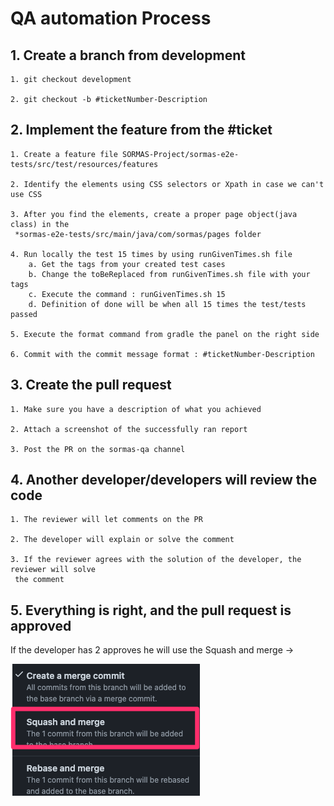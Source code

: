 # QA automation Process

## 1. Create a branch from development

```text
1. git checkout development

2. git checkout -b #ticketNumber-Description
```

## 2. Implement the feature from the #ticket

```text
1. Create a feature file SORMAS-Project/sormas-e2e-tests/src/test/resources/features

2. Identify the elements using CSS selectors or Xpath in case we can't use CSS

3. After you find the elements, create a proper page object(java class) in the
 *sormas-e2e-tests/src/main/java/com/sormas/pages folder
 
4. Run locally the test 15 times by using runGivenTimes.sh file
    a. Get the tags from your created test cases
    b. Change the toBeReplaced from runGivenTimes.sh file with your tags
    c. Execute the command : runGivenTimes.sh 15
    d. Definition of done will be when all 15 times the test/tests passed
    
5. Execute the format command from gradle the panel on the right side

6. Commit with the commit message format : #ticketNumber-Description 
```

## 3. Create the pull request

```text
1. Make sure you have a description of what you achieved

2. Attach a screenshot of the successfully ran report

3. Post the PR on the sormas-qa channel
```

## 4. Another developer/developers will review the code

```text
1. The reviewer will let comments on the PR

2. The developer will explain or solve the comment

3. If the reviewer agrees with the solution of the developer, the reviewer will solve
 the comment 
```

## 5. Everything is right, and the pull request is approved

 If the developer has 2 approves he  will use the Squash and merge ->

   ![config](./merge.png)
